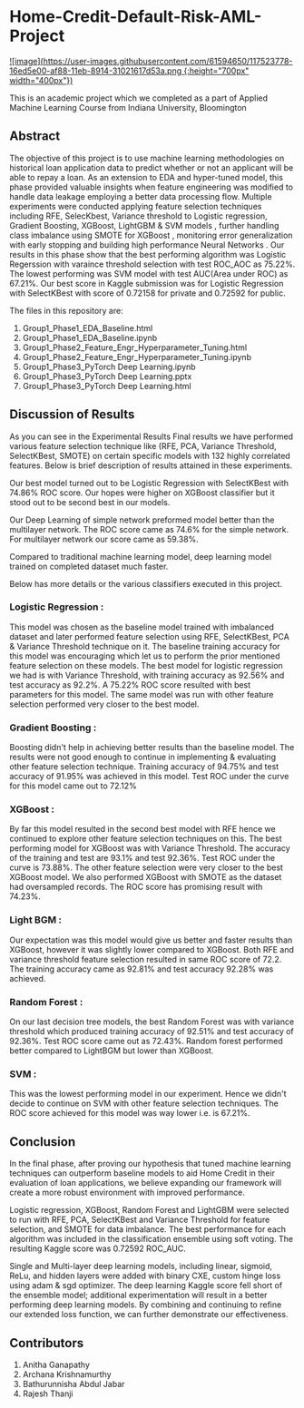 # Home-Credit-Default-Risk-AML-Project 
[![image](https://user-images.githubusercontent.com/61594650/117523778-16ed5e00-af88-11eb-8914-31021617d53a.png {:height="700px" width="400px"})](https://youtu.be/TXh4owKBE3o)


This is an academic project which we completed as a part of Applied Machine Learning Course from Indiana University, Bloomington

## **Abstract**
The objective of this project is to use machine learning methodologies on historical loan application data to predict whether or not an applicant will be able to repay a loan. As an extension to EDA and hyper-tuned model, this phase provided valuable insights when feature engineering was modified to handle data leakage employing a better data processing flow. Multiple experiments were conducted applying feature selection techniques including RFE, SelecKbest, Variance threshold to Logistic regression, Gradient Boosting, XGBoost, LightGBM & SVM models , further handling class imbalance using SMOTE for XGBoost , monitoring error generalization with early stopping and building high performance Neural Networks . Our results in this phase show that the best performing algorithm was Logistic Regerssion with varaince threshold selection with test ROC_AOC as 75.22%. The lowest performing was SVM model with test AUC(Area under ROC) as 67.21%. Our best score in Kaggle submission was for Logistic Regression with SelectKBest with score of 0.72158 for private and 0.72592 for public.

The files in this repository are:

1. Group1_Phase1_EDA_Baseline.html
2. Group1_Phase1_EDA_Baseline.ipynb
3. Group1_Phase2_Feature_Engr_Hyperparameter_Tuning.html
4. Group1_Phase2_Feature_Engr_Hyperparameter_Tuning.ipynb
5. Group1_Phase3_PyTorch Deep Learning.ipynb
6. Group1_Phase3_PyTorch Deep Learning.pptx
7. Group1_Phase3_PyTorch Deep Learning.html


## **Discussion of Results** <br>
As you can see in the Experimental Results Final results we have performed various feature selection technique like (RFE, PCA, Variance Threshold, SelectKBest, SMOTE) on certain specific models with 132 highly correlated features. Below is brief description of results attained in these experiments.

Our best model turned out to be Logistic Regression with SelectKBest with 74.86% ROC score. Our hopes were higher on XGBoost classifier but it stood out to be second best in our models.

Our Deep Learning of simple network preformed model better than the multilayer network. The ROC score came as 74.6% for the simple network. For multilayer network our score came as 59.38%.

Compared to traditional machine learning model, deep learning model trained on completed dataset much faster.

Below has more details or the various classifiers executed in this project.

### **Logistic Regression :** <br> 
This model was chosen as the baseline model trained with imbalanced dataset and later performed feature selection using RFE, SelectKBest, PCA & Variance Threshold technique on it. The baseline training accuracy for this model was encouraging which let us to perform the prior mentioned feature selection on these models. The best model for logistic regression we had is with Variance Threshold, with training accuracy as 92.56% and test accuracy as 92.2%. A 75.22% ROC score resulted with best parameters for this model. The same model was run with other feature selection performed very closer to the best model.

### **Gradient Boosting :** <br> 
Boosting didn't help in achieving better results than the baseline model. The results were not good enough to continue in implementing & evaluating other feature selection technique. Training accuracy of 94.75% and test accuracy of 91.95% was achieved in this model. Test ROC under the curve for this model came out to 72.12%

### **XGBoost :** <br> 
By far this model resulted in the second best model with RFE hence we continued to explore other feature selection techniques on this. The best performing model for XGBoost was with Variance Threshold. The accuracy of the training and test are 93.1% and test 92.36%. Test ROC under the curve is 73.88%. The other feature selection were very closer to the best XGBoost model. We also performed XGBoost with SMOTE as the dataset had oversampled records. The ROC score has promising result with 74.23%.

### **Light BGM :** <br> 
Our expectation was this model would give us better and faster results than XGBoost, however it was slightly lower compared to XGBoost. Both RFE and variance threshold feature selection resulted in same ROC score of 72.2. The training accuracy came as 92.81% and test accuracy 92.28% was achieved.

### **Random Forest :** <br> 
On our last decision tree models, the best Random Forest was with variance threshold which produced training accuracy of 92.51% and test accuracy of 92.36%. Test ROC score came out as 72.43%. Random forest performed better compared to LightBGM but lower than XGBoost.

### **SVM :** <br> 
This was the lowest performing model in our experiment. Hence we didn't decide to continue on SVM with other feature selection techniques. The ROC score achieved for this model was way lower i.e. is 67.21%.

## **Conclusion** <br>
In the final phase, after proving our hypothesis that tuned machine learning techniques can outperform baseline models to aid Home Credit in their evaluation of loan applications, we believe expanding our framework will create a more robust environment with improved performance.

Logistic regression, XGBoost, Random Forest and LightGBM were selected to run with RFE, PCA, SelectKBest and Variance Threshold for feature selection, and SMOTE for data imbalance. The best performance for each algorithm was included in the classification ensemble using soft voting. The resulting Kaggle score was 0.72592 ROC_AUC.

Single and Multi-layer deep learning models, including linear, sigmoid, ReLu, and hidden layers were added with binary CXE, custom hinge loss using adam & sgd optimizer. The deep learning Kaggle score fell short of the ensemble model; additional experimentation will result in a better performing deep learning models. By combining and continuing to refine our extended loss function, we can further demonstrate our effectiveness.

## **Contributors** <br>
1. Anitha Ganapathy
2. Archana Krishnamurthy
3. Bathurunnisha Abdul Jabar
4. Rajesh Thanji
